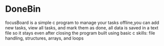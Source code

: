 # DoneBin
focusBoard is a simple c program to manage your tasks offline,you can add new tasks, view all tasks, and mark them as done, all data is saved in a text file so it stays even after closing the program built using basic c skills: file handling, structures, arrays, and loops
